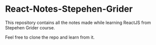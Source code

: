 # React-Notes-Stepehen-Grider
This repository contains all the notes made while learning ReactJS from Stepehen Grider course.

Feel free to clone the repo and learn from it.
